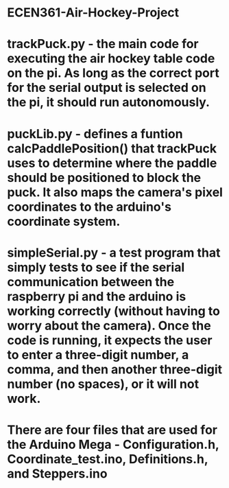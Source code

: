 # ECEN361-Air-Hockey-Project

# trackPuck.py - the main code for executing the air hockey table code on the pi. As long as the correct port for the serial output is selected on the pi, it should run autonomously. 
# puckLib.py - defines a funtion calcPaddlePosition() that trackPuck uses to determine where the paddle should be positioned to block the puck. It also maps the camera's pixel coordinates to the arduino's coordinate system.
# simpleSerial.py - a test program that simply tests to see if the serial communication between the raspberry pi and the arduino is working correctly (without having to worry about the camera). Once the code is running, it expects the user to enter a three-digit number, a comma, and then another three-digit number (no spaces), or it will not work. 
# There are four files that are used for the Arduino Mega - Configuration.h, Coordinate_test.ino, Definitions.h, and Steppers.ino
